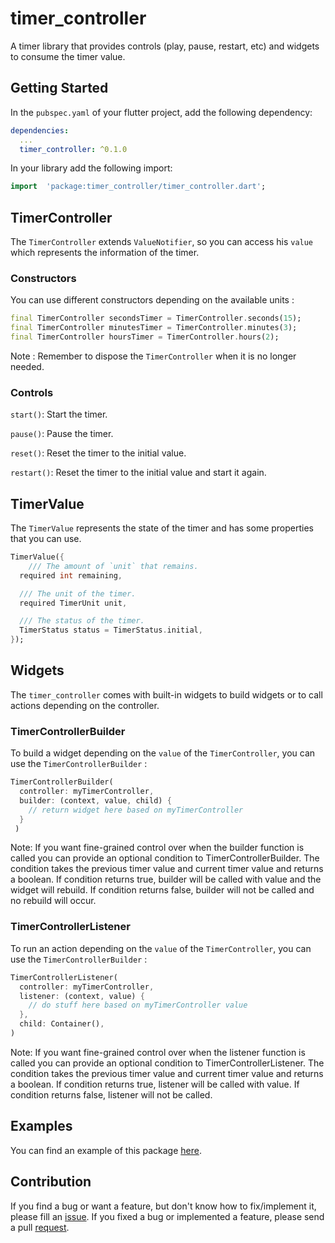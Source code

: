 # timer_controller

A timer library that provides controls (play, pause, restart, etc) and widgets to consume the timer value.

## Getting Started

In the `pubspec.yaml` of your flutter project, add the following dependency:

```yaml
dependencies:
  ...
  timer_controller: ^0.1.0
```

In your library add the following import:

```dart
import  'package:timer_controller/timer_controller.dart';
```

## TimerController

The `TimerController` extends `ValueNotifier`, so you can access his `value` which represents the information of the timer.

### Constructors

You can use different constructors depending on the available units :

```dart
final TimerController secondsTimer = TimerController.seconds(15);
final TimerController minutesTimer = TimerController.minutes(3);
final TimerController hoursTimer = TimerController.hours(2);
```

Note : Remember to dispose the `TimerController` when it is no longer needed.

### Controls

`start()`: Start the timer.

`pause()`: Pause the timer.

`reset()`: Reset the timer to the initial value.

`restart()`: Reset the timer to the initial value and start it again.

## TimerValue

The `TimerValue` represents the state of the timer and has some properties that you can use.

```dart
TimerValue({
    /// The amount of `unit` that remains.
  required int remaining,

  /// The unit of the timer.
  required TimerUnit unit,

  /// The status of the timer.
  TimerStatus status = TimerStatus.initial,
});
```

## Widgets

The `timer_controller` comes with built-in widgets to build widgets or to call actions depending on the controller.

### TimerControllerBuilder

To build a widget depending on the `value` of the `TimerController`, you can use the `TimerControllerBuilder` :

```dart
TimerControllerBuilder(
  controller: myTimerController,
  builder: (context, value, child) {
    // return widget here based on myTimerController
  }
 )
```

Note: If you want fine-grained control over when the builder function is called you can provide an optional condition to TimerControllerBuilder. The condition takes the previous timer value and current timer value and returns a boolean. If condition returns true, builder will be called with value and the widget will rebuild. If condition returns false, builder will not be called and no rebuild will occur.

### TimerControllerListener

To run an action depending on the `value` of the `TimerController`, you can use the `TimerControllerBuilder` :

```dart
TimerControllerListener(
  controller: myTimerController,
  listener: (context, value) {
    // do stuff here based on myTimerController value
  },
  child: Container(),
)
```

Note: If you want fine-grained control over when the listener function is called you can provide an optional condition to TimerControllerListener. The condition takes the previous timer value and current timer value and returns a boolean. If condition returns true, listener will be called with value. If condition returns false, listener will not be called.

## Examples

You can find an example of this package [here](https://mattisbrizard.github.io/timer_controller/#/).

## Contribution

If you find a bug or want a feature, but don't know how to fix/implement it, please fill an [issue](https://github.com/MattisBrizard/timer_controller/issues).
If you fixed a bug or implemented a feature, please send a pull [request](https://github.com/MattisBrizard/timer_controller/pulls).
